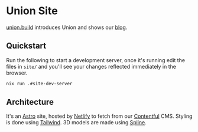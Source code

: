 # Union Site

[union.build](https://union.build) introduces Union and shows our [blog](https://union.build/blog).

## Quickstart

Run the following to start a development server, once it's running edit the files in `site/` and you'll see your changes reflected immediately in the browser.

```sh
nix run .#site-dev-server
```

## Architecture

It's an [Astro] site, hosted by [Netlify] to fetch from our [Contentful] CMS.
Styling is done using [Tailwind]. 3D models are made using [Spline].

[Astro]: https://astro.build
[Tailwind]: https://tailwindcss.com
[Netlify]: https://www.netlify.com
[Contentful]: https://www.contentful.com
[Spline]: https://spline.design
